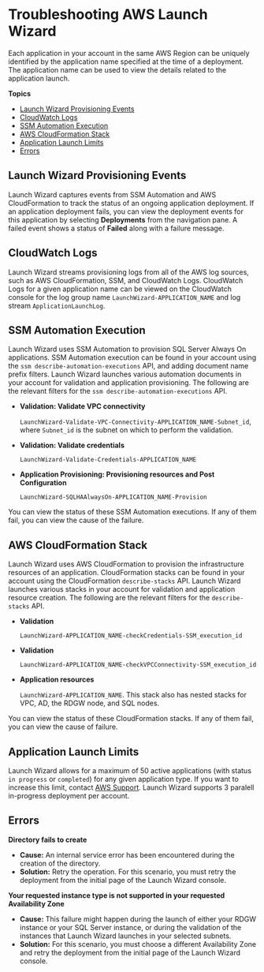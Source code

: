 # Troubleshooting AWS Launch Wizard<a name="launch-wizard-troubleshooting"></a>

Each application in your account in the same AWS Region can be uniquely identified by the application name specified at the time of a deployment\. The application name can be used to view the details related to the application launch\.

**Topics**
+ [Launch Wizard Provisioning Events](#launch-wizard-provisioning)
+ [CloudWatch Logs](#launch-wizard-logs)
+ [SSM Automation Execution](#launch-wizard-ssm-automation)
+ [AWS CloudFormation Stack](#launch-wizard-cloudformation)
+ [Application Launch Limits](#launch-wizard-limits)
+ [Errors](#launch-wizard-errors)

## Launch Wizard Provisioning Events<a name="launch-wizard-provisioning"></a>

Launch Wizard captures events from SSM Automation and AWS CloudFormation to track the status of an ongoing application deployment\. If an application deployment fails, you can view the deployment events for this application by selecting **Deployments** from the navigation pane\. A failed event shows a status of **Failed** along with a failure message\. 

## CloudWatch Logs<a name="launch-wizard-logs"></a>

Launch Wizard streams provisioning logs from all of the AWS log sources, such as AWS CloudFormation, SSM, and CloudWatch Logs\. CloudWatch Logs for a given application name can be viewed on the CloudWatch console for the log group name `LaunchWizard-APPLICATION_NAME` and log stream `ApplicationLaunchLog`\. 

## SSM Automation Execution<a name="launch-wizard-ssm-automation"></a>

Launch Wizard uses SSM Automation to provision SQL Server Always On applications\. SSM Automation execution can be found in your account using the `ssm describe-automation-executions` API, and adding document name prefix filters\. Launch Wizard launches various automation documents in your account for validation and application provisioning\. The following are the relevant filters for the `ssm describe-automation-executions` API\.
+ **Validation: Validate VPC connectivity**

  `LaunchWizard-Validate-VPC-Connectivity-APPLICATION_NAME-Subnet_id`, where `Subnet_id` is the subnet on which to perform the validation\.
+ **Validation: Validate credentials**

  `LaunchWizard-Validate-Credentials-APPLICATION_NAME`
+ **Application Provisioning: Provisioning resources and Post Configuration**

  `LaunchWizard-SQLHAAlwaysOn-APPLICATION_NAME-Provision`

You can view the status of these SSM Automation executions\. If any of them fail, you can view the cause of the failure\.

## AWS CloudFormation Stack<a name="launch-wizard-cloudformation"></a>

Launch Wizard uses AWS CloudFormation to provision the infrastructure resources of an application\. CloudFormation stacks can be found in your account using the CloudFormation `describe-stacks` API\. Launch Wizard launches various stacks in your account for validation and application resource creation\. The following are the relevant filters for the `describe-stacks` API\.
+ **Validation**

  `LaunchWizard-APPLICATION_NAME-checkCredentials-SSM_execution_id`
+ **Validation**

  `LaunchWizard-APPLICATION_NAME-checkVPCConnectivity-SSM_execution_id`
+ **Application resources**

  `LaunchWizard-APPLICATION_NAME`\. This stack also has nested stacks for VPC, AD, the RDGW node, and SQL nodes\.

You can view the status of these CloudFormation stacks\. If any of them fail, you can view the cause of failure\.

## Application Launch Limits<a name="launch-wizard-limits"></a>

Launch Wizard allows for a maximum of 50 active applications \(with status `in progress` or `completed`\) for any given application type\. If you want to increase this limit, contact [AWS Support](https://aws.amazon.com/contact-us)\. Launch Wizard supports 3 paralell in\-progress deployment per account\. 

## Errors<a name="launch-wizard-errors"></a>

**Directory fails to create**
+ **Cause:** An internal service error has been encountered during the creation of the directory\.
+ **Solution:** Retry the operation\. For this scenario, you must retry the deployment from the initial page of the Launch Wizard console\.

**Your requested instance type is not supported in your requested Availability Zone**
+ **Cause:** This failure might happen during the launch of either your RDGW instance or your SQL Server instance, or during the validation of the instances that Launch Wizard launches in your selected subnets\. 
+ **Solution:** For this scenario, you must choose a different Availability Zone and retry the deployment from the initial page of the Launch Wizard console\.
